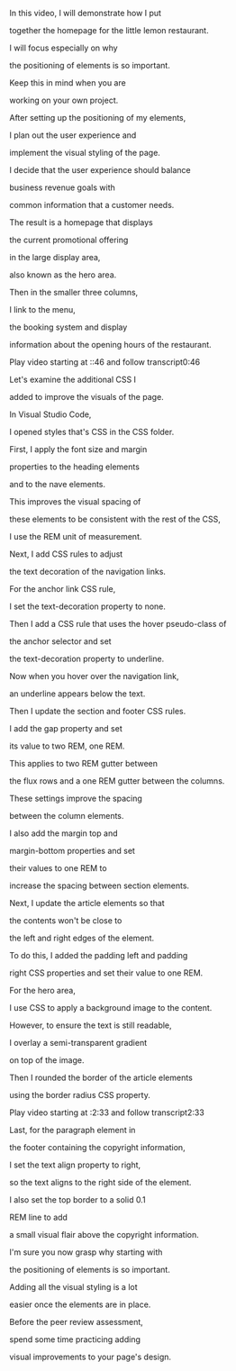 In this video, I will demonstrate how I put 

together the homepage for the little lemon restaurant. 

I will focus especially on why 

the positioning of elements is so important. 

Keep this in mind when you are 

working on your own project. 

After setting up the positioning of my elements, 

I plan out the user experience and 

implement the visual styling of the page. 

I decide that the user experience should balance 

business revenue goals with 

common information that a customer needs. 

The result is a homepage that displays 

the current promotional offering 

in the large display area, 

also known as the hero area. 

Then in the smaller three columns, 

I link to the menu, 

the booking system and display 

information about the opening hours of the restaurant.

Play video starting at ::46 and follow transcript0:46

Let's examine the additional CSS I 

added to improve the visuals of the page. 

In Visual Studio Code, 

I opened styles that's CSS in the CSS folder. 

First, I apply the font size and margin 

properties to the heading elements 

and to the nave elements. 

This improves the visual spacing of 

these elements to be consistent with the rest of the CSS, 

I use the REM unit of measurement. 

Next, I add CSS rules to adjust 

the text decoration of the navigation links. 

For the anchor link CSS rule, 

I set the text-decoration property to none. 

Then I add a CSS rule that uses the hover pseudo-class of 

the anchor selector and set 

the text-decoration property to underline. 

Now when you hover over the navigation link, 

an underline appears below the text. 

Then I update the section and footer CSS rules. 

I add the gap property and set 

its value to two REM, one REM. 

This applies to two REM gutter between 

the flux rows and a one REM gutter between the columns. 

These settings improve the spacing 

between the column elements. 

I also add the margin top and 

margin-bottom properties and set 

their values to one REM to 

increase the spacing between section elements. 

Next, I update the article elements so that 

the contents won't be close to 

the left and right edges of the element. 

To do this, I added the padding left and padding 

right CSS properties and set their value to one REM. 

For the hero area, 

I use CSS to apply a background image to the content. 

However, to ensure the text is still readable, 

I overlay a semi-transparent gradient 

on top of the image. 

Then I rounded the border of the article elements 

using the border radius CSS property.

Play video starting at :2:33 and follow transcript2:33

Last, for the paragraph element in 

the footer containing the copyright information, 

I set the text align property to right, 

so the text aligns to the right side of the element. 

I also set the top border to a solid 0.1 

REM line to add 

a small visual flair above the copyright information. 

I'm sure you now grasp why starting with 

the positioning of elements is so important. 

Adding all the visual styling is a lot 

easier once the elements are in place. 

Before the peer review assessment, 

spend some time practicing adding 

visual improvements to your page's design.